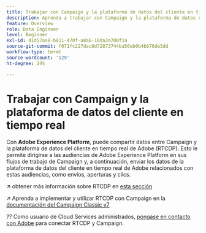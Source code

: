```yaml
---
title: Trabajar con Campaign y la plataforma de datos del cliente en tiempo real
description: Aprenda a trabajar con Campaign y la plataforma de datos del cliente en tiempo real
feature: Overview
role: Data Engineer
level: Beginner
exl-id: d1d57aa8-b811-470f-a8a6-18da3a700f1a
source-git-commit: f071fc227dac6d72873744ba56eb0b4b676de5dd
workflow-type: tm+mt
source-wordcount: '129'
ht-degree: 24%

---
```


# Trabajar con Campaign y la plataforma de datos del cliente en tiempo real

Con **Adobe Experience Platform**, puede compartir datos entre Campaign y la plataforma de datos del cliente en tiempo real de Adobe (RTCDP). Esto le permite dirigirse a las audiencias de Adobe Experience Platform en sus flujos de trabajo de Campaign y, a continuación, enviar los datos de la plataforma de datos del cliente en tiempo real de Adobe relacionados con estas audiencias, como envíos, aperturas y clics.

↗️ obtener más información sobre RTCDP en [esta sección](https://experienceleague.adobe.com/docs/experience-platform/rtcdp/overview.html?lang=en)

↗️ Aprenda a implementar y utilizar RTCDP con Campaign en la [documentación del Campaign Classic v7](https://experienceleague.adobe.com/docs/campaign-classic/using/integrating-with-adobe-experience-cloud/aep-sources-destinations/get-started-sources-destinations.html?lang=en#integrating-with-adobe-experience-cloud)

?? Como usuario de Cloud Services administrados, [póngase en contacto con Adobe](../start/campaign-faq.md#support) para conectar RTCDP y Campaign.
